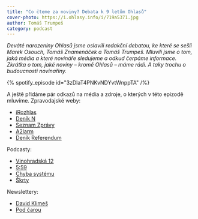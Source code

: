 ```yaml
---
title: "Co čteme za noviny? Debata k 9 letům Ohlasů"
cover-photo: https://i.ohlasy.info/i/719a5371.jpg
author: Tomáš Trumpeš
category: podcast
---
```


*Deváté narozeniny Ohlasů jsme oslavili redakční debatou, ke které se sešli Marek Osouch, Tomáš Znamenáček a Tomáš Trumpeš. Mluvili jsme o tom, jaká média a které novináře sledujeme a odkud čerpáme informace. Zkrátka o tom, jaké noviny – kromě Ohlasů – máme rádi. A taky trochu o budoucnosti novinařiny.*

{% spotify_episode id="3zDlaT4PNKvNDYvtWnppTA" /%}

A ještě přidáme pár odkazů na média a zdroje, o kterých v této epizodě mluvíme. Zpravodajské weby:

* [iRozhlas](https://www.irozhlas.cz)
* [Deník N](https://denikn.cz)
* [Seznam Zprávy](https://www.seznamzpravy.cz)
* [A2larm](https://a2larm.cz)
* [Deník Referendum](https://denikreferendum.cz)

Podcasty:

* [Vinohradská 12](https://www.irozhlas.cz/vinohradska12)
* [5:59](https://www.seznamzpravy.cz/sekce/audio-podcast-5-59-452)
* [Chyba systému](https://plus.rozhlas.cz/chyba-systemu-8662740)
* [Škrty](https://denikreferendum.cz/tema/podcast-skrty)

Newslettery:

* [David Klimeš](https://davidklimes.cz)
* [Pod čarou](https://www.seznamzpravy.cz/tag/pod-carou-61945)
